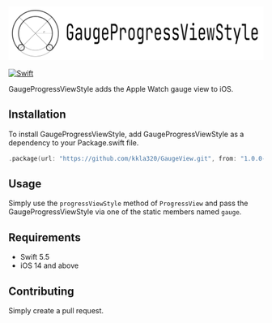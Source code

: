 ![](logo.png)

[![Swift](https://github.com/kkla320/GaugeProgressViewStyle/actions/workflows/swift.yml/badge.svg?branch=develop&event=push)](https://github.com/kkla320/GaugeProgressViewStyle/actions/workflows/swift.yml)

GaugeProgressViewStyle adds the Apple Watch gauge view to iOS.

## Installation

To install GaugeProgressViewStyle, add GaugeProgressViewStyle as a dependency to your Package.swift file.

```swift
.package(url: "https://github.com/kkla320/GaugeView.git", from: "1.0.0-beta.1")
```

## Usage

Simply use the `progressViewStyle` method of `ProgressView` and pass the GaugeProgressViewStyle via one of the static members named `gauge`.

## Requirements

- Swift 5.5
- iOS 14 and above

## Contributing

Simply create a pull request.
